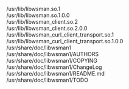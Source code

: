/usr/lib/libwsman.so.1  
/usr/lib/libwsman.so.1.0.0  
/usr/lib/libwsman\_client.so.2  
/usr/lib/libwsman\_client.so.2.0.0  
/usr/lib/libwsman\_curl\_client\_transport.so.1  
/usr/lib/libwsman\_curl\_client\_transport.so.1.0.0  
/usr/share/doc/libwsman1  
/usr/share/doc/libwsman1/AUTHORS  
/usr/share/doc/libwsman1/COPYING  
/usr/share/doc/libwsman1/ChangeLog  
/usr/share/doc/libwsman1/README.md  
/usr/share/doc/libwsman1/TODO  
